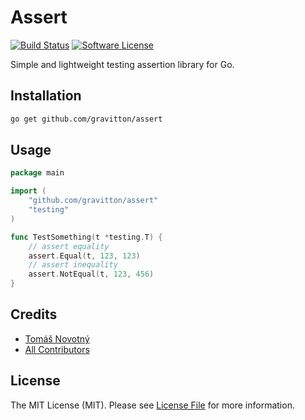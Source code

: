 # Assert

[![Build Status][ico-workflow]][link-workflow]
[![Software License][ico-license]][link-licence]

Simple and lightweight testing assertion library for Go.


## Installation

```bash
go get github.com/gravitton/assert
```


## Usage

```go
package main

import (
	"github.com/gravitton/assert"
	"testing"
)

func TestSomething(t *testing.T) {
	// assert equality
	assert.Equal(t, 123, 123)
	// assert inequality
	assert.NotEqual(t, 123, 456)
}
```


## Credits

- [Tomáš Novotný](https://github.com/tomas-novotny)
- [All Contributors][link-contributors]


## License

The MIT License (MIT). Please see [License File][link-licence] for more information.


[ico-license]:              https://img.shields.io/github/license/gravitton/assert.svg?style=flat-square&colorB=blue
[ico-workflow]:             https://img.shields.io/github/actions/workflow/status/gravitton/assert/master.yml?branch=master&style=flat-square

[link-author]:              https://github.com/gravitton
[link-contributors]:        https://github.com/gravitton/assert/contributors
[link-licence]:             ./LICENSE.md
[link-changelog]:           ./CHANGELOG.md
[link-workflow]:            https://github.com/gravitton/assert/actions
